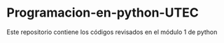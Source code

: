 # Programacion-en-python-UTEC
Este repositorio contiene los códigos revisados en el módulo 1 de python
